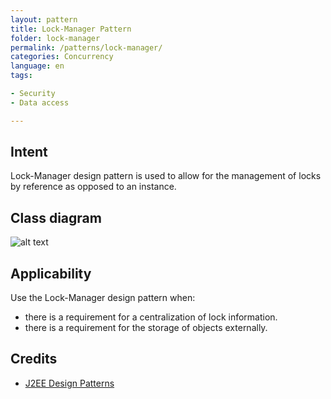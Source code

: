 ```yaml
---
layout: pattern
title: Lock-Manager Pattern
folder: lock-manager
permalink: /patterns/lock-manager/
categories: Concurrency
language: en
tags:

- Security
- Data access

---
```


## Intent

Lock-Manager design pattern is used to allow
for the management of locks by reference as opposed to an instance.

## Class diagram

![alt text](./etc/lock-manager.puml "Lock Manager")

## Applicability

Use the Lock-Manager design pattern when:

* there is a requirement for a centralization of lock information.
* there is a requirement for the storage of objects externally.

## Credits

* [J2EE Design Patterns](https://www.amazon.com/gp/product/0596004273/ref=as_li_tl?ie=UTF8&camp=1789&creative=9325&creativeASIN=0596004273&linkCode=as2&tag=javadesignpat-20&linkId=48d37c67fb3d845b802fa9b619ad8f31)
